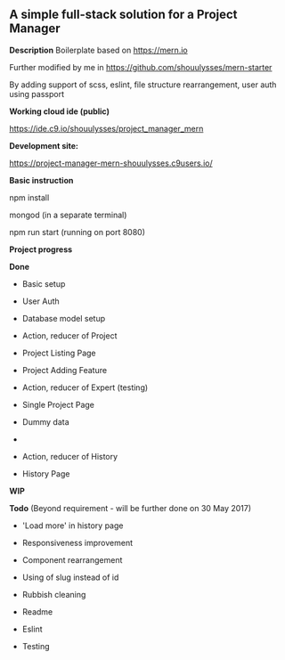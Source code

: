 ## A simple full-stack solution for a Project Manager

**Description**
Boilerplate based on https://mern.io

Further modified by me in https://github.com/shouulysses/mern-starter

By adding support of scss, eslint, file structure rearrangement, user auth using passport


**Working cloud ide (public)**

https://ide.c9.io/shouulysses/project_manager_mern

**Development site:**

https://project-manager-mern-shouulysses.c9users.io/


**Basic instruction**

npm install

mongod (in a separate terminal)

npm run start (running on port 8080)

**Project progress**

**Done**

- Basic setup

- User Auth

- Database model setup

- Action, reducer of Project

- Project Listing Page

- Project Adding Feature

- Action, reducer of Expert (testing)

- Single Project Page

- Dummy data
- 
- Action, reducer of History

- History Page

**WIP**

**Todo** (Beyond requirement - will be further done on 30 May 2017)

- 'Load more' in history page

- Responsiveness improvement

- Component rearrangement

- Using of slug instead of id

- Rubbish cleaning

- Readme

- Eslint

- Testing